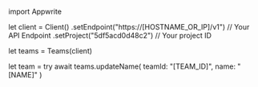 import Appwrite

let client = Client()
    .setEndpoint("https://[HOSTNAME_OR_IP]/v1") // Your API Endpoint
    .setProject("5df5acd0d48c2") // Your project ID

let teams = Teams(client)

let team = try await teams.updateName(
    teamId: "[TEAM_ID]",
    name: "[NAME]"
)


